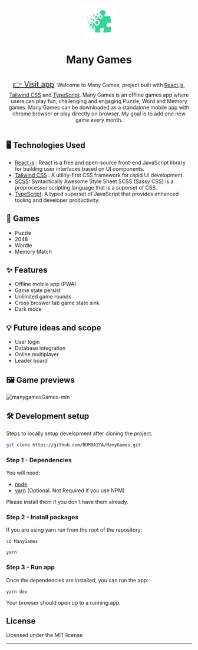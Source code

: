 <div align="center" >
  <img src="./public/manygames.png" width="90" alt="">
  <h1>Many Games</h1>
  <br/>
</div>

<div align="center">
<a target="_blank" style="font-size: 1.25rem" href="https://manygames.vercel.app">👉 Visit app</a>. Welcome to Many Games, project built with <a target="_blank" href="https://react.dev">React.js</a>, <a target="_blank" href="https://tailwindcss.com">Tailwind CSS</a> and <a target="_blank" href="https://www.typescriptlang.org">TypeScript</a>.
Many Games is an offline games app where users can play fun, challenging and engaging Puzzle, Word and Memory games. Many Games can be downloaded as a standalone mobile app with chrome browser or play directly on browser. My goal is to add one new game every month.
</div>
<br/>

## 🖥️ Technologies Used

- [React.js](https://react.dev) : React is a free and open-source front-end JavaScript library for building user interfaces based on UI components.
- [Tailwind CSS](https://tailwindcss.com) : A utility-first CSS framework for rapid UI development.
- [SCSS](https://sass-lang.com/): Syntactically Awesome Style Sheet SCSS (Sassy CSS) is a preprocessor scripting language that is a superset of CSS.
- [TypeScript](https://www.typescriptlang.org): A typed superset of JavaScript that provides enhanced tooling and developer productivity.

## 🧩 Games

- Puzzle
- 2048
- Wordle
- Memory Match

## ✨ Features

- Offline mobile app (PWA)
- Game state persist
- Unlimited game rounds
- Cross broswer tab game state sink
- Dark mode

## 💡 Future ideas and scope

- User login
- Database integration
- Online multiplayer
- Leader board

## 🖼️ Game previews

![manygamesGames-min](https://github.com/legend0619/ManyGames/assets/85615075/4937c432-a808-4a31-b3b3-4e59d70abdf8)

## 🛠️ Development setup

Steps to locally setup development after cloning the project.

```sh
git clone https://github.com/BUMBAIYA/ManyGames.git
```

### Step 1 - Dependencies

You will need:

- [node](https://nodejs.org/)
- [yarn](https://yarnpkg.com/en/docs/install) (Optional. Not Required if you use NPM)

Please install them if you don't have them already.

### Step 2 - Install packages

If you are using yarn run from the root of the repository:

```shell
cd ManyGames
```

```shell
yarn
```

### Step 3 - Run app

Once the dependencies are installed, you can run the app:

```shell
yarn dev
```

Your browser should open up to a running app.

## License

Licensed under the MIT license

---
